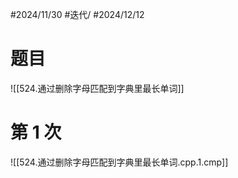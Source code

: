 #2024/11/30 #迭代/ #2024/12/12

# 题目

![[524.通过删除字母匹配到字典里最长单词]]

# 第 1 次

![[524.通过删除字母匹配到字典里最长单词.cpp.1.cmp]]

